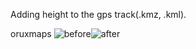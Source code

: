 Adding height to the gps track(.kmz, .kml).

oruxmaps
![before](/Added-Height-In-GPS-Track/Image/before.jpg)![after](/Added-Height-In-GPS-Track/Image/after.jpg)

